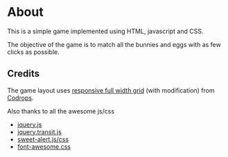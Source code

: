 # About
This is a simple game implemented using HTML, javascript and CSS.

The objective of the game is to match all the bunnies and eggs with as few clicks as possible.

## Credits
The game layout uses  [responsive full width grid](http://tympanus.net/Blueprints/ResponsiveFullWidthGrid/) (with modification) from [Codrops](http://tympanus.net/codrops/).

Also thanks to all the awesome js/css
- [jquery.js](https://github.com/jquery/jquery)
- [jquery.transit.js](https://github.com/rstacruz/jquery.transit)
- [sweet-alert.js/css](https://github.com/t4t5/sweetalert)
- [font-awesome.css](https://github.com/FortAwesome/Font-Awesome)
